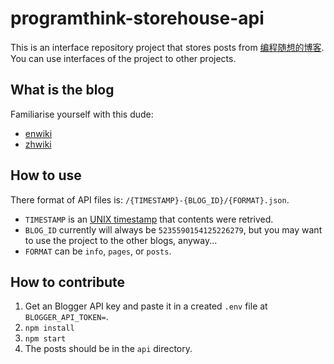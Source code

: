 # programthink-storehouse-api

This is an interface repository project that stores posts from [编程随想的博客](https://program-think.blogspot.com). You can use interfaces of the project to other projects.

## What is the blog

Familiarise yourself with this dude:

* [enwiki](https://en.wikipedia.org/wiki/Ruan_Xiaohuan)
* [zhwiki](https://zh.wikipedia.org/wiki/%E7%B7%A8%E7%A8%8B%E9%9A%A8%E6%83%B3)

## How to use

There format of API files is: `/{TIMESTAMP}-{BLOG_ID}/{FORMAT}.json`.

* `TIMESTAMP` is an [UNIX timestamp](https://en.wikipedia.org/wiki/Unix_time) that contents were retrived.
* `BLOG_ID` currently will always be `5235590154125226279`, but you may want to use the project to the other blogs, anyway...
* `FORMAT` can be `info`, `pages`, or `posts`.

## How to contribute

1. Get an Blogger API key and paste it in a created `.env` file at `BLOGGER_API_TOKEN=`.
2. `npm install`
3. `npm start`
4. The posts should be in the `api`  directory.
